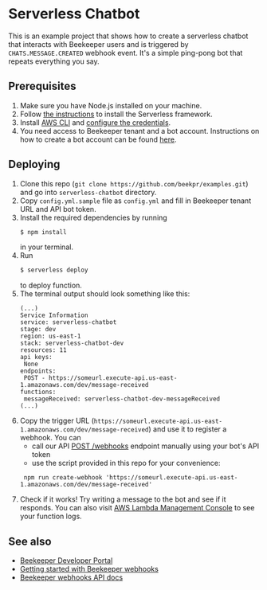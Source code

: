 # Serverless Chatbot

This is an example project that shows how to create a serverless chatbot that interacts with Beekeeper users and is triggered by `CHATS.MESSAGE.CREATED` webhook event. It's a simple ping-pong bot that repeats everything you say.

## Prerequisites 
1. Make sure you have Node.js installed on your machine.
2. Follow [the instructions](https://serverless.com/framework/docs/providers/aws/guide/installation/) to install the Serverless framework.
3. Install [AWS CLI](https://docs.aws.amazon.com/cli/latest/userguide/install-cliv2.html) and [configure the credentials](https://docs.aws.amazon.com/cli/latest/userguide/cli-chap-configure.html).
4. You need access to Beekeeper tenant and a bot account. Instructions on how to create a bot account can be found [here](https://help.beekeeper.io/hc/en-us/articles/19734465723026-Creating-Bot-Accounts).

## Deploying
1. Clone this repo (`git clone https://github.com/beekpr/examples.git`) and go into `serverless-chatbot` directory.
2. Copy `config.yml.sample` file as `config.yml` and fill in Beekeeper tenant URL and API bot token.
3. Install the required dependencies by running
    ``` bash
    $ npm install
    ```
    in your terminal.
4. Run
    ``` bash
    $ serverless deploy
    ```
    to deploy function.
5. The terminal output should look something like this:
    ```
    (...)
    Service Information
    service: serverless-chatbot
    stage: dev
    region: us-east-1
    stack: serverless-chatbot-dev
    resources: 11
    api keys:
     None
    endpoints:
     POST - https://someurl.execute-api.us-east-1.amazonaws.com/dev/message-received
    functions:
     messageReceived: serverless-chatbot-dev-messageReceived
    (...)
    ```
6. Copy the trigger URL (`https://someurl.execute-api.us-east-1.amazonaws.com/dev/message-received`) and use it to register a webhook. You can
    * call our API [POST /webhooks](https://developers.beekeeper.io/v2/webhooks/register-a-new-webhook) endpoint manually using your bot's API token
    * use the script provided in this repo for your convenience:
   ```
    npm run create-webhook 'https://someurl.execute-api.us-east-1.amazonaws.com/dev/message-received'
   ```
7. Check if it works! Try writing a message to the bot and see if it responds. You can also visit
[AWS Lambda Management Console](https://console.aws.amazon.com/lambda/home?region=us-east-1#/functions) to see your function logs.

## See also
* [Beekeeper Developer Portal](https://developers.beekeeper.io/)
* [Getting started with Beekeeper webhooks](https://developers.beekeeper.io/v2/welcome/webhooks)
* [Beekeeper webhooks API docs](https://developers.beekeeper.io/v2/webhooks/list-all-registered-webhooks)
